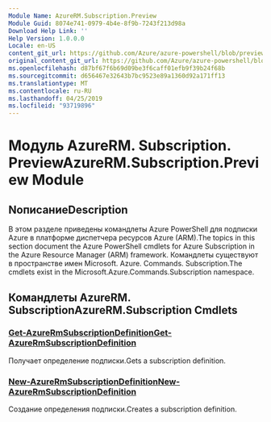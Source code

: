 ```yaml
---
Module Name: AzureRM.Subscription.Preview
Module Guid: 8074e741-0979-4b4e-8f9b-7243f213d98a
Download Help Link: ''
Help Version: 1.0.0.0
Locale: en-US
content_git_url: https://github.com/Azure/azure-powershell/blob/preview/src/ResourceManager/Subscription/Commands.Subscription/help/AzureRM.Subscription.Preview.md
original_content_git_url: https://github.com/Azure/azure-powershell/blob/preview/src/ResourceManager/Subscription/Commands.Subscription/help/AzureRM.Subscription.Preview.md
ms.openlocfilehash: d87bf67f6b69d09be3f6caff01efb9f39b24f68b
ms.sourcegitcommit: d656467e32643b7bc9523e89a1360d92a171ff13
ms.translationtype: MT
ms.contentlocale: ru-RU
ms.lasthandoff: 04/25/2019
ms.locfileid: "93719896"
---
```

# <span data-ttu-id="ff513-101">Модуль AzureRM. Subscription. Preview</span><span class="sxs-lookup"><span data-stu-id="ff513-101">AzureRM.Subscription.Preview Module</span></span>
## <span data-ttu-id="ff513-102">Nописание</span><span class="sxs-lookup"><span data-stu-id="ff513-102">Description</span></span>
<span data-ttu-id="ff513-103">В этом разделе приведены командлеты Azure PowerShell для подписки Azure в платформе диспетчера ресурсов Azure (ARM).</span><span class="sxs-lookup"><span data-stu-id="ff513-103">The topics in this section document the Azure PowerShell cmdlets for Azure Subscription in the Azure Resource Manager (ARM) framework.</span></span> <span data-ttu-id="ff513-104">Командлеты существуют в пространстве имен Microsoft. Azure. Commands. Subscription.</span><span class="sxs-lookup"><span data-stu-id="ff513-104">The cmdlets exist in the Microsoft.Azure.Commands.Subscription namespace.</span></span>

## <span data-ttu-id="ff513-105">Командлеты AzureRM. Subscription</span><span class="sxs-lookup"><span data-stu-id="ff513-105">AzureRM.Subscription Cmdlets</span></span>
### [<span data-ttu-id="ff513-106">Get-AzureRmSubscriptionDefinition</span><span class="sxs-lookup"><span data-stu-id="ff513-106">Get-AzureRmSubscriptionDefinition</span></span>](Get-AzureRmSubscriptionDefinition.md)
<span data-ttu-id="ff513-107">Получает определение подписки.</span><span class="sxs-lookup"><span data-stu-id="ff513-107">Gets a subscription definition.</span></span>

### [<span data-ttu-id="ff513-108">New-AzureRmSubscriptionDefinition</span><span class="sxs-lookup"><span data-stu-id="ff513-108">New-AzureRmSubscriptionDefinition</span></span>](New-AzureRmSubscriptionDefinition.md)
<span data-ttu-id="ff513-109">Создание определения подписки.</span><span class="sxs-lookup"><span data-stu-id="ff513-109">Creates a subscription definition.</span></span>

